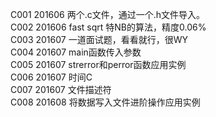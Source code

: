 C001    201606  两个.c文件，通过一个.h文件导入。<br/>
C002    201606  fast sqrt 特NB的算法，精度0.06%<br/>
C003    201607  一道面试题，看看就行，很WY<br/>
C004    201607  main函数传入参数<br/>
C005	201607	strerror和perror函数应用实例<br/>
C006	201607	时间C<br/>
C007	201607	文件描述符<br/>
C008	201608	将数据写入文件进阶操作应用实例<br/>
